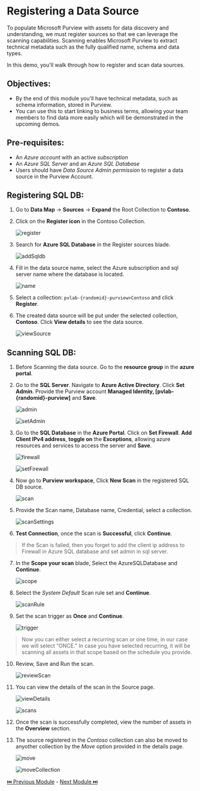 # Registering a Data Source

To populate Microsoft Purview with assets for data discovery and understanding, we must register sources so that we can leverage the scanning capabilities. 
Scanning enables Microsoft Purview to extract technical metadata such as the fully qualified name, schema and data types.

In this demo, you'll walk through how to register and scan data sources.

## Objectives:

- By the end of this module you'll have technical metadata, such as schema information, stored in Purview. 
- You can use this to start linking to business terms, allowing your team members to find data more easily which will be demonstrated in the upcoming demos.

## Pre-requisites:

- An *Azure account* with an active *subscription*
- An *Azure SQL Server* and an *Azure SQL Database*
- Users should have *Data Source Admin permission* to register a data source in the Purview Account.

## Registering SQL DB:

1. Go to **Data Map** -> **Sources** -> **Expand** the Root Collection to **Contoso**.

2. Click on the **Register icon** in the Contoso Collection.

   ![register](./assets/3-1_register.jpg "register")

3. Search for **Azure SQL Database** in the Register sources blade.

   ![addSqldb](./assets/3-2_add_sqldb.jpg "add sqldb")

4. Fill in the data source name, select the Azure subscription and sql server name where the database is located.

   ![name](./assets/3-3_name.jpg "name")

5. Select a collection: ```pvlab-{randomid}-purview>Contoso``` and click **Register**.

6. The created data source will be put under the selected collection, **Contoso**. Click **View details** to see the data source.

   ![viewSource](./assets/3-4_view_source.jpg "view source")

## Scanning SQL DB:

1. Before Scanning the data source. Go to the **resource group** in the **azure portal**.

2. Go to the **SQL Server**. Navigate to **Azure Active Directory**. Click **Set Admin**.
   Provide the Purview account **Managed Identity, [pvlab-{randomid}-purview]** and **Save**.

   ![admin](./assets/3-5_admin.jpg "admin")

   ![setAdmin](./assets/3-6_set_admin.jpg "set admin")

3. Go to the **SQL Database** in the **Azure Portal**. Click on **Set Firewall**.
   **Add Client IPv4 address**, **toggle on** the **Exceptions**, allowing azure resources and services to access the server and **Save**.
   
   ![firewall](./assets/3-7_firewall.jpg "firewall")

   ![setFirewall](./assets/3-8_set_firewall.jpg "set firewall")

4. Now go to **Purview workspace**, Click **New Scan** in the registered SQL DB source.
   
   ![scan](./assets/3-9_scan.jpg "scan")

5. Provide the Scan name, Database name, Credential, select a collection.
   
   ![scanSettings](./assets/3-10_scan_settings.jpg "scan settings")
   
6. **Test Connection**, once the scan is **Successful**, click **Continue**.

> If the Scan is failed, then you forget to add the client ip address to Firewall in Azure SQL database and set admin in sql server.

7. In the **Scope your scan** blade, Select the AzureSQLDatabase and **Continue**.
   
   ![scope](./assets/3-11_scope.jpg "scope")

8. Select the _System Default_ Scan rule set and **Continue**.

   ![scanRule](./assets/3-12_scan_rule.jpg "scan rule")
   
9. Set the scan trigger as **Once** and **Continue**.
   
   ![trigger](./assets/3-13_trigger.jpg "trigger")
   
> Now you can either select a recurring scan or one time, in our case we will select “ONCE.” 
> In case you have selected recurring, it will be scanning all assets in that scope based on the schedule you provide. 

10. Review, Save and Run the scan.

    ![reviewScan](./assets/3-14_review_scan.jpg "review scan")
    
11. You can view the details of the scan in the Source page.

    ![viewDetails](./assets/3-15_view_details.jpg "view details")
    
    ![scans](./assets/3-16_scans.jpg "scans")

12. Once the scan is successfully completed, view the number of assets in the **Overview** section.

13. The source registered in the *Contoso* collection can also be moved to anyother collection by the *Move* option provided in the details page.

    ![move](./assets/3-17_move.jpg "move")
    
    ![moveCollection](./assets/3-18_move_collection.jpg "move collection")

[ ⏮️ Previous Module](../02_creating-collection-and-adding-role-assignments/documentation.md) - [Next Module ⏭️](../04_registering-and-scanning-adls-gen2-account/documentation.md)

